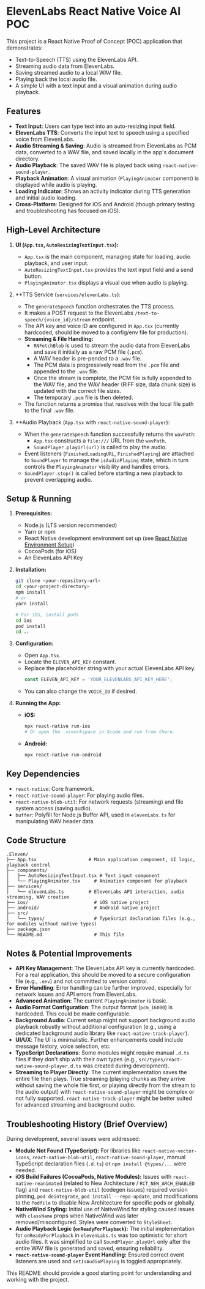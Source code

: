 # ElevenLabs React Native Voice AI POC

This project is a React Native Proof of Concept (POC) application that demonstrates:
- Text-to-Speech (TTS) using the ElevenLabs API.
- Streaming audio data from ElevenLabs.
- Saving streamed audio to a local WAV file.
- Playing back the local audio file.
- A simple UI with a text input and a visual animation during audio playback.

## Features

- **Text Input**: Users can type text into an auto-resizing input field.
- **ElevenLabs TTS**: Converts the input text to speech using a specified voice from ElevenLabs.
- **Audio Streaming & Saving**: Audio is streamed from ElevenLabs as PCM data, converted to a WAV file, and saved locally in the app's document directory.
- **Audio Playback**: The saved WAV file is played back using `react-native-sound-player`.
- **Playback Animation**: A visual animation (`PlayingAnimator` component) is displayed while audio is playing.
- **Loading Indicator**: Shows an activity indicator during TTS generation and initial audio loading.
- **Cross-Platform**: Designed for iOS and Android (though primary testing and troubleshooting has focused on iOS).

## High-Level Architecture

1.  **UI (`App.tsx`, `AutoResizingTextInput.tsx`):**
    *   `App.tsx` is the main component, managing state for loading, audio playback, and user input.
    *   `AutoResizingTextInput.tsx` provides the text input field and a send button.
    *   `PlayingAnimator.tsx` displays a visual cue when audio is playing.

2.  **TTS Service (`services/elevenLabs.ts`):
    *   The `generateSpeech` function orchestrates the TTS process.
    *   It makes a POST request to the ElevenLabs `/text-to-speech/{voice_id}/stream` endpoint.
    *   The API key and voice ID are configured in `App.tsx` (currently hardcoded, should be moved to a config/env file for production).
    *   **Streaming & File Handling:**
        *   `RNFetchBlob` is used to stream the audio data from ElevenLabs and save it initially as a raw PCM file (`.pcm`).
        *   A WAV header is pre-pended to a `.wav` file.
        *   The PCM data is progressively read from the `.pcm` file and appended to the `.wav` file.
        *   Once the stream is complete, the PCM file is fully appended to the WAV file, and the WAV header (RIFF size, data chunk size) is updated with the correct file sizes.
        *   The temporary `.pcm` file is then deleted.
    *   The function returns a promise that resolves with the local file path to the final `.wav` file.

3.  **Audio Playback (`App.tsx` with `react-native-sound-player`):
    *   When the `generateSpeech` function successfully returns the `wavPath`:
        *   `App.tsx` constructs a `file:///` URL from the `wavPath`.
        *   `SoundPlayer.playUrl(url)` is called to play the audio.
    *   Event listeners (`FinishedLoadingURL`, `FinishedPlaying`) are attached to `SoundPlayer` to manage the `isAudioPlaying` state, which in turn controls the `PlayingAnimator` visibility and handles errors.
    *   `SoundPlayer.stop()` is called before starting a new playback to prevent overlapping audio.

## Setup & Running

1.  **Prerequisites:**
    *   Node.js (LTS version recommended)
    *   Yarn or npm
    *   React Native development environment set up (see [React Native Environment Setup](https://reactnative.dev/docs/environment-setup))
    *   CocoaPods (for iOS)
    *   An ElevenLabs API Key

2.  **Installation:**
    ```bash
    git clone <your-repository-url>
    cd <your-project-directory>
    npm install
    # or
    yarn install

    # For iOS, install pods
    cd ios
    pod install
    cd ..
    ```

3.  **Configuration:**
    *   Open `App.tsx`.
    *   Locate the `ELEVEN_API_KEY` constant.
    *   Replace the placeholder string with your actual ElevenLabs API key.
        ```javascript
        const ELEVEN_API_KEY = 'YOUR_ELEVENLABS_API_KEY_HERE';
        ```
    *   You can also change the `VOICE_ID` if desired.

4.  **Running the App:**
    *   **iOS:**
        ```bash
        npx react-native run-ios
        # Or open the .xcworkspace in Xcode and run from there.
        ```
    *   **Android:**
        ```bash
        npx react-native run-android
        ```

## Key Dependencies

*   `react-native`: Core framework.
*   `react-native-sound-player`: For playing audio files.
*   `react-native-blob-util`: For network requests (streaming) and file system access (saving audio).
*   `buffer`: Polyfill for Node.js Buffer API, used in `elevenLabs.ts` for manipulating WAV header data.

## Code Structure

```
.Eleven/
├── App.tsx                   # Main application component, UI logic, playback control
├── components/
│   ├── AutoResizingTextInput.tsx # Text input component
│   └── PlayingAnimator.tsx     # Animation component for playback
├── services/
│   └── elevenLabs.ts         # ElevenLabs API interaction, audio streaming, WAV creation
├── ios/                        # iOS native project
├── android/                    # Android native project
├── src/
│   └── types/                  # TypeScript declaration files (e.g., for modules without native types)
├── package.json
└── README.md                   # This file
```

## Notes & Potential Improvements

*   **API Key Management**: The ElevenLabs API key is currently hardcoded. For a real application, this should be moved to a secure configuration file (e.g., `.env`) and not committed to version control.
*   **Error Handling**: Error handling can be further improved, especially for network issues and API errors from ElevenLabs.
*   **Advanced Animation**: The current `PlayingAnimator` is basic. 
*   **Audio Format Configuration**: The output format (`pcm_16000`) is hardcoded. This could be made configurable.
*   **Background Audio**: Current setup might not support background audio playback robustly without additional configuration (e.g., using a dedicated background audio library like `react-native-track-player`).
*   **UI/UX**: The UI is minimalistic. Further enhancements could include message history, voice selection, etc.
*   **TypeScript Declarations**: Some modules might require manual `.d.ts` files if they don't ship with their own types (e.g., `src/types/react-native-sound-player.d.ts` was created during development).
*   **Streaming to Player Directly**: The current implementation saves the entire file then plays. True streaming (playing chunks as they arrive without saving the whole file first, or playing directly from the stream to the audio output) with `react-native-sound-player` might be complex or not fully supported. `react-native-track-player` might be better suited for advanced streaming and background audio.

## Troubleshooting History (Brief Overview)

During development, several issues were addressed:
*   **Module Not Found (TypeScript):** For libraries like `react-native-vector-icons`, `react-native-blob-util`, `react-native-sound-player`, manual TypeScript declaration files (`.d.ts`) or `npm install @types/...` were needed.
*   **iOS Build Failures (CocoaPods, Native Modules):** Issues with `react-native-reanimated` (related to New Architecture / `RCT_NEW_ARCH_ENABLED` flag) and `react-native-blob-util` (codegen issues) required version pinning, `pod deintegrate`, `pod install --repo-update`, and modifications to the `Podfile` to disable New Architecture for specific pods or globally.
*   **NativeWind Styling:** Initial use of NativeWind for styling caused issues with `className` props when NativeWind was later removed/misconfigured. Styles were converted to `StyleSheet`.
*   **Audio Playback Logic (`onReadyForPlayback`):** The initial implementation for `onReadyForPlayback` in `elevenLabs.ts` was too optimistic for short audio files. It was simplified to call `SoundPlayer.playUrl` only after the entire WAV file is generated and saved, ensuring reliability.
*   **`react-native-sound-player` Event Handling:** Ensured correct event listeners are used and `setIsAudioPlaying` is toggled appropriately.

This README should provide a good starting point for understanding and working with the project.

